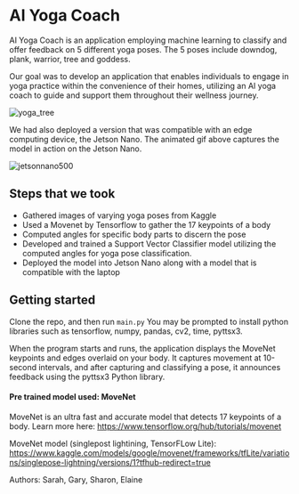 # AI Yoga Coach

AI Yoga Coach is an application employing machine learning to classify and offer feedback on 5 different yoga poses. The 5 poses include downdog, plank, warrior, tree and goddess.

Our goal was to develop an application that enables individuals to engage in yoga practice within the convenience of their homes, utilizing an AI yoga coach to guide and support them throughout their wellness journey.

![yoga_tree](https://github.com/elaine-lai/ai_yoga_coach/assets/90720708/8b1bd28d-580a-49a2-80e4-f32533dc7f02)

We had also deployed a version that was compatible with an edge computing device, the Jetson Nano. 
The animated gif above captures the model in action on the Jetson Nano.

![jetsonnano500](https://github.com/elaine-lai/ai_yoga_coach/assets/90720708/24b9260e-a92e-4645-9e39-7d1194b2201d)


## Steps that we took
- Gathered images of varying yoga poses from Kaggle
- Used a Movenet by Tensorflow to gather the 17 keypoints of a body
- Computed angles for specific body parts to discern the pose
- Developed and trained a Support Vector Classifier model utilizing the computed angles for yoga pose classification.
- Deployed the model into Jetson Nano along with a model that is compatible with the laptop

## Getting started
Clone the repo, and then run `main.py`
You may be prompted to install python libraries such as tensorflow, numpy, pandas, cv2, time, pyttsx3.

When the program starts and runs, the application displays the MoveNet keypoints and edges overlaid on your body. It captures movement at 10-second intervals, and after capturing and classifying a pose, it announces feedback using the pyttsx3 Python library. 

#### Pre trained model used: MoveNet
MoveNet is an ultra fast and accurate model that detects 17 keypoints of a body. Learn more here: https://www.tensorflow.org/hub/tutorials/movenet

MoveNet model (singlepost lightining, TensorFLow Lite): https://www.kaggle.com/models/google/movenet/frameworks/tfLite/variations/singlepose-lightning/versions/1?tfhub-redirect=true

Authors: Sarah, Gary, Sharon, Elaine
